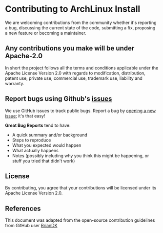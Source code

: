 # Contributing to ArchLinux Install
We are welcoming contributions from the community whether it's reporting a bug, discussing the current state of the code, submitting a fix, proposing a new feature or becoming a maintainer.

## Any contributions you make will be under Apache-2.0
In short the project follows all the terms and conditions applicable under the Apache License Version 2.0 with regards to modification, distribution, patent use, private use, commercial use, trademark use, liability and warranty.

## Report bugs using Github's [issues](https://github.com/asifrasheed6/ArchLinux-Install/issues)
We use GitHub issues to track public bugs. Report a bug by [opening a new issue](https://github.com/asifrasheed6/ArchLinux-Install/issues/new); it's that easy!

**Great Bug Reports** tend to have:

- A quick summary and/or background
- Steps to reproduce
- What you expected would happen
- What actually happens
- Notes (possibly including why you think this might be happening, or stuff you tried that didn't work)

## License
By contributing, you agree that your contributions will be licensed under its Apache License Version 2.0.

## References
This document was adapted from the open-source contribution guidelines from GitHub user [BrianDK](https://gist.github.com/briandk/3d2e8b3ec8daf5a27a62)
